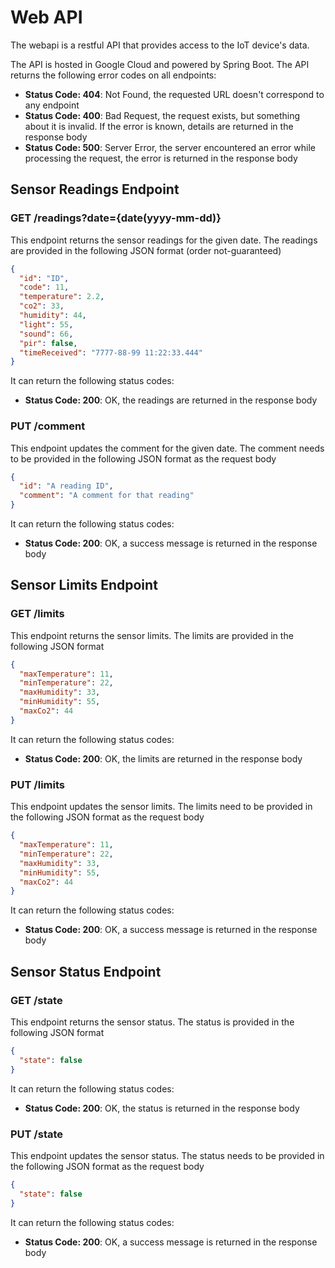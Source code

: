 # Web API
The webapi is a restful API that provides access to the IoT device's data. 

The API is hosted in Google Cloud and powered by Spring Boot. The API returns the following error codes on all endpoints:
- **Status Code: 404**: Not Found, the requested URL doesn't correspond to any endpoint
- **Status Code: 400**: Bad Request, the request exists, but something about it is invalid. If the error is known, details
  are returned in the response body
- **Status Code: 500**: Server Error, the server encountered an error while processing the request, the error is
  returned in the response body

## Sensor Readings Endpoint
### **GET** /readings?date={date(yyyy-mm-dd)}
This endpoint returns the sensor readings for the given date.
The readings are provided in the following JSON format (order not-guaranteed)
```json
{
  "id": "ID",
  "code": 11,
  "temperature": 2.2,
  "co2": 33,
  "humidity": 44,
  "light": 55,
  "sound": 66,
  "pir": false,
  "timeReceived": "7777-88-99 11:22:33.444"
}
```
It can return the following status codes:
- **Status Code: 200**: OK, the readings are returned in the response body

### **PUT** /comment
This endpoint updates the comment for the given date. The comment needs to be provided in the following JSON format as
the request body
```json
{
  "id": "A reading ID",
  "comment": "A comment for that reading"
}
```
It can return the following status codes:
- **Status Code: 200**: OK, a success message is returned in the response body

## Sensor Limits Endpoint

### **GET** /limits
This endpoint returns the sensor limits. The limits are provided in the following JSON format
```json
{
  "maxTemperature": 11,
  "minTemperature": 22,
  "maxHumidity": 33,
  "minHumidity": 55,
  "maxCo2": 44
}
```
It can return the following status codes:
- **Status Code: 200**: OK, the limits are returned in the response body

### **PUT** /limits
This endpoint updates the sensor limits. The limits need to be provided in the following JSON format as the request body
```json
{
  "maxTemperature": 11,
  "minTemperature": 22,
  "maxHumidity": 33,
  "minHumidity": 55,
  "maxCo2": 44
}
```
It can return the following status codes:
- **Status Code: 200**: OK, a success message is returned in the response body

## Sensor Status Endpoint
### **GET** /state
This endpoint returns the sensor status. The status is provided in the following JSON format
```json
{
  "state": false
}
```
It can return the following status codes:
- **Status Code: 200**: OK, the status is returned in the response body

### **PUT** /state
This endpoint updates the sensor status. The status needs to be provided in the following JSON format as the 
request body
```json
{
  "state": false
}
```
It can return the following status codes:
- **Status Code: 200**: OK, a success message is returned in the response body